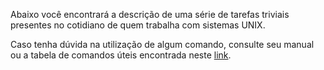 Abaixo você encontrará a descrição de uma série de tarefas triviais presentes no cotidiano de quem trabalha com sistemas UNIX. 

Caso tenha dúvida na utilização de algum comando, consulte seu manual ou a tabela de comandos úteis encontrada neste [link](http://cheatsheetworld.com/programming/unix-linux-cheat-sheet/).

